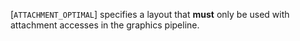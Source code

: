 [`ATTACHMENT_OPTIMAL`] specifies a layout that  **must** 
only be used with attachment accesses in the graphics pipeline.